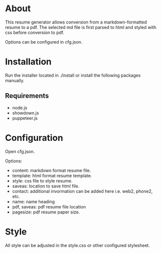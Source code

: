 #  About
This resume generator allows conversion from a markdown-formatted resume to a pdf. The selected md file is first parsed to html and styled with css before conversion to pdf.

Options can be configured in cfg.json.

# Installation

Run the installer located in ./install or install the following packages manually.

##  Requirements
- node.js
- showdown.js
- puppeteer.js

#  Configuration
Open cfg.json.

Options:
- content: markdown format resume file.
- template: html format resume template.
- style: css file to style resume.
- saveas: location to save html file.
- contact: additional invormation can be added here i.e. web2, phone2, etc.
- name: name heading
- pdf, saveas: pdf resume file location
- pagesize: pdf resume paper size.

#  Style
All style can be adjusted in the style.css or other configured stylesheet.
